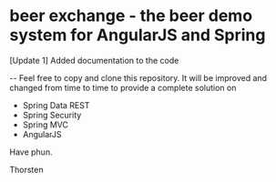 # beer exchange - the beer demo system for AngularJS and Spring

[Update 1] Added documentation to the code


--
Feel free to copy and clone this repository. 
It will be improved and changed from time to time to provide a complete solution on 

* Spring Data REST
* Spring Security
* Spring MVC
* AngularJS

Have phun.


Thorsten